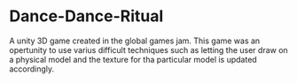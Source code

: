 # Dance-Dance-Ritual
A unity 3D game created in the global games jam. This game was an opertunity to use varius difficult techniques such as letting 
the user draw on a physical model and the texture for tha particular model is updated accordingly.
